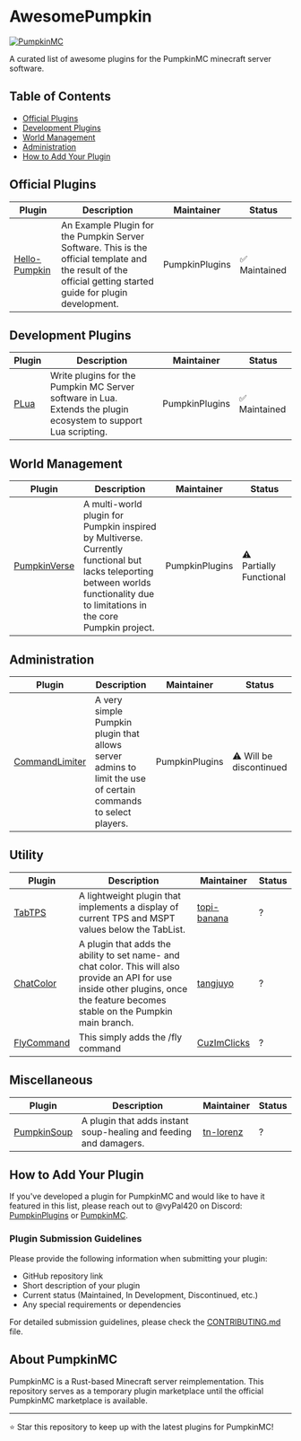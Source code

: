 # AwesomePumpkin

[![PumpkinMC](https://img.shields.io/badge/Built_for-PumpkinMC-orange)](https://github.com/Pumpkin-MC/Pumpkin)

A curated list of awesome plugins for the PumpkinMC minecraft server software.

## Table of Contents
- [Official Plugins](#official-plugins)
- [Development Plugins](#development-plugins)
- [World Management](#world-management)
- [Administration](#administration)
- [How to Add Your Plugin](#how-to-add-your-plugin)

## Official Plugins

| Plugin | Description | Maintainer | Status |
|--------|-------------|------------|--------|
| [Hello-Pumpkin](https://github.com/PumpkinPlugins/Hello-Pumpkin) | An Example Plugin for the Pumpkin Server Software. This is the official template and the result of the official getting started guide for plugin development. | PumpkinPlugins | ✅ Maintained |

## Development Plugins

| Plugin | Description | Maintainer | Status |
|--------|-------------|------------|--------|
| [PLua](https://github.com/PumpkinPlugins/PLua) | Write plugins for the Pumpkin MC Server software in Lua. Extends the plugin ecosystem to support Lua scripting. | PumpkinPlugins | ✅ Maintained |

## World Management

| Plugin | Description | Maintainer | Status |
|--------|-------------|------------|--------|
| [PumpkinVerse](https://github.com/PumpkinPlugins/PumpkinVerse) | A multi-world plugin for Pumpkin inspired by Multiverse. Currently functional but lacks teleporting between worlds functionality due to limitations in the core Pumpkin project. | PumpkinPlugins | ⚠️ Partially Functional |

## Administration

| Plugin | Description | Maintainer | Status |
|--------|-------------|------------|--------|
| [CommandLimiter](https://github.com/PumpkinPlugins/CommandLimiter) | A very simple Pumpkin plugin that allows server admins to limit the use of certain commands to select players. | PumpkinPlugins | ⚠️ Will be discontinued |

## Utility

| Plugin | Description | Maintainer | Status |
|--------|-------------|------------|--------|
| [TabTPS](https://github.com/topi-banana/pumpkin-tabtps) | A lightweight plugin that implements a display of current TPS and MSPT values below the TabList. | [topi-banana](https://github.com/topi-banana) | ? |
| [ChatColor](https://github.com/tangjuyo/Chatcolor) | A plugin that adds the ability to set name- and chat color. This will also provide an API for use inside other plugins, once the feature becomes stable on the Pumpkin main branch. | [tangjuyo](https://github.com/tangjuyo) | ? |
| [FlyCommand](https://github.com/CuzImClicks/Pumpkin_FlyCommand) | This simply adds the /fly command | [CuzImClicks](https://github.com/CuzImClicks) | ? |

## Miscellaneous

| Plugin | Description | Maintainer | Status |
|--------|-------------|------------|--------|
| [PumpkinSoup](https://github.com/tn-lorenz/PumpkinSoup) | A plugin that adds instant soup-healing and feeding and damagers. | [tn-lorenz](https://github.com/tn-lorenz) | ? |

## How to Add Your Plugin

If you've developed a plugin for PumpkinMC and would like to have it featured in this list, please reach out to @vyPal420 on Discord: [PumpkinPlugins](https://discord.gg/NbJmCr3hdJ) or [PumpkinMC](https://discord.gg/Y4yMjpZkcj).

### Plugin Submission Guidelines

Please provide the following information when submitting your plugin:
- GitHub repository link
- Short description of your plugin
- Current status (Maintained, In Development, Discontinued, etc.)
- Any special requirements or dependencies

For detailed submission guidelines, please check the [CONTRIBUTING.md](CONTRIBUTING.md) file.

## About PumpkinMC

PumpkinMC is a Rust-based Minecraft server reimplementation. This repository serves as a temporary plugin marketplace until the official PumpkinMC marketplace is available.

---

⭐ Star this repository to keep up with the latest plugins for PumpkinMC!
